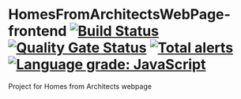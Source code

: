 # HomesFromArchitectsWebPage-frontend [![Build Status](https://travis-ci.org/RandomUserIK/HomesFromArchitectsWebPage-frontend.svg?branch=dev)](https://travis-ci.org/RandomUserIK/HomesFromArchitectsWebPage-frontend) [![Quality Gate Status](https://sonarcloud.io/api/project_badges/measure?project=RandomUserIK_SpartaWebPage-frontend&metric=alert_status)](https://sonarcloud.io/dashboard?id=RandomUserIK_SpartaWebPage-frontend) [![Total alerts](https://img.shields.io/lgtm/alerts/g/RandomUserIK/HomesFromArchitectsWebPage-frontend.svg?logo=lgtm&logoWidth=18)](https://lgtm.com/projects/g/RandomUserIK/HomesFromArchitectsWebPage-frontend/alerts/) [![Language grade: JavaScript](https://img.shields.io/lgtm/grade/javascript/g/RandomUserIK/HomesFromArchitectsWebPage-frontend.svg?logo=lgtm&logoWidth=18)](https://lgtm.com/projects/g/RandomUserIK/HomesFromArchitectsWebPage-frontend/context:javascript)
Project for Homes from Architects webpage
